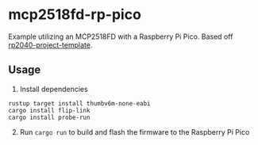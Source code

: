 # mcp2518fd-rp-pico

Example utilizing an MCP2518FD with a Raspberry Pi Pico. Based off [rp2040-project-template](https://github.com/rp-rs/rp2040-project-template).

## Usage

1. Install dependencies

```
rustup target install thumbv6m-none-eabi
cargo install flip-link
cargo install probe-run
```

2. Run `cargo run` to build and flash the firmware to the Raspberry Pi Pico
